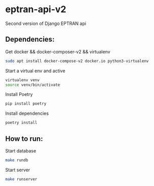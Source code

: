 # eptran-api-v2
Second version of Django EPTRAN api

## Dependencies:

Get docker && docker-composer-v2 && virtualenv
```bash
sudo apt install docker-compose-v2 docker.io python3-virtualenv
```

Start a virtual env and active
```bash
virtualenv venv
source venv/bin/activate
```

Install Poetry
```bash
pip install poetry
```

Install dependencies
```bash
poetry install
```

## How to run:

Start database
```bash
make rundb
```

Start server
```bash
make runserver
```
